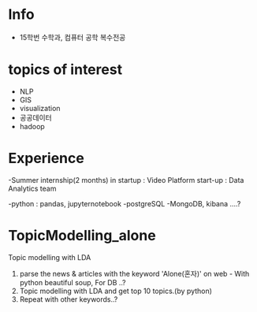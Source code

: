 # Info
- 15학번 수학과, 컴퓨터 공학 복수전공


# topics of interest
- NLP
- GIS
- visualization
- 공공데이터
- hadoop


# Experience
-Summer internship(2 months) in startup : Video Platform start-up : Data Analytics team

-python : pandas, jupyternotebook
-postgreSQL
-MongoDB, kibana ....?



# TopicModelling_alone
Topic modelling with LDA

1. parse the news & articles with the keyword 'Alone(혼자)' on web - With python beautiful soup, For DB ..?
2. Topic modelling with LDA and get top 10 topics.(by python)
3. Repeat with other keywords..?

